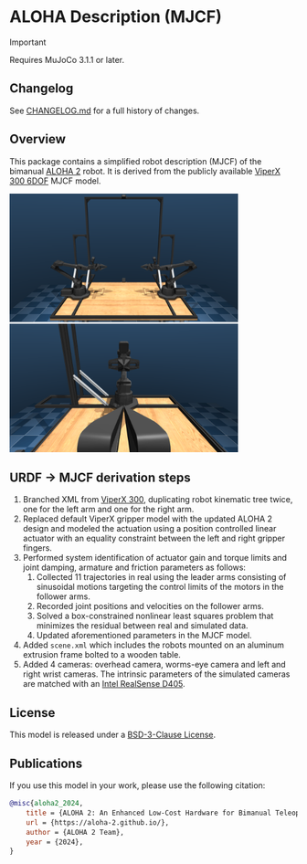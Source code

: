 # ALOHA Description (MJCF)

> [!IMPORTANT]
> Requires MuJoCo 3.1.1 or later.

## Changelog

See [CHANGELOG.md](./CHANGELOG.md) for a full history of changes.

## Overview

This package contains a simplified robot description (MJCF) of the bimanual [ALOHA 2](https://aloha-2.github.io/) robot. It is derived from the publicly available [ViperX 300 6DOF](https://github.com/google-deepmind/mujoco_menagerie/tree/main/trossen_vx300s) MJCF model.

<p float="left">
  <img src="aloha.png" width="400">
  <img src="aloha_wrist.png" width="400">
</p>

## URDF → MJCF derivation steps

1. Branched XML from [ViperX 300](../trossen_vx300s/), duplicating robot kinematic tree twice, one for the left arm and one for the right arm.
2. Replaced default ViperX gripper model with the updated ALOHA 2 design and modeled the actuation using a position controlled linear actuator with an equality constraint between the left and right gripper fingers.
3. Performed system identification of actuator gain and torque limits and joint damping, armature and friction parameters as follows:
    1. Collected 11 trajectories in real using the leader arms consisting of sinusoidal motions targeting the control limits of the motors in the follower arms.
    2. Recorded joint positions and velocities on the follower arms.
    3. Solved a box-constrained nonlinear least squares problem that minimizes the residual between real and simulated data.
    4. Updated aforementioned parameters in the MJCF model.
4. Added `scene.xml` which includes the robots mounted on an aluminum extrusion frame bolted to a wooden table.
5. Added 4 cameras: overhead camera, worms-eye camera and left and right wrist cameras. The intrinsic parameters of the simulated cameras are matched with an [Intel RealSense D405](https://www.intelrealsense.com/depth-camera-d405/).

## License

This model is released under a [BSD-3-Clause License](LICENSE).

## Publications

If you use this model in your work, please use the following citation:

```bibtex
@misc{aloha2_2024,
    title = {ALOHA 2: An Enhanced Low-Cost Hardware for Bimanual Teleoperation},
    url = {https://aloha-2.github.io/},
    author = {ALOHA 2 Team},
    year = {2024},
}
```
